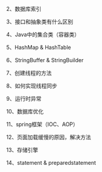 2、数据库索引

3、接口和抽象类有什么区别

4、Java中的集合类（容器类）

5、HashMap & HashTable

6、StringBuffer & StringBuilder

7、创建线程的方法

8、如何实现线程同步

9、运行时异常

10、数据库优化

11、spring框架（IOC、AOP）

12、页面加载缓慢的原因，解决方法

13、存储引擎

14、statement & preparedstatement
